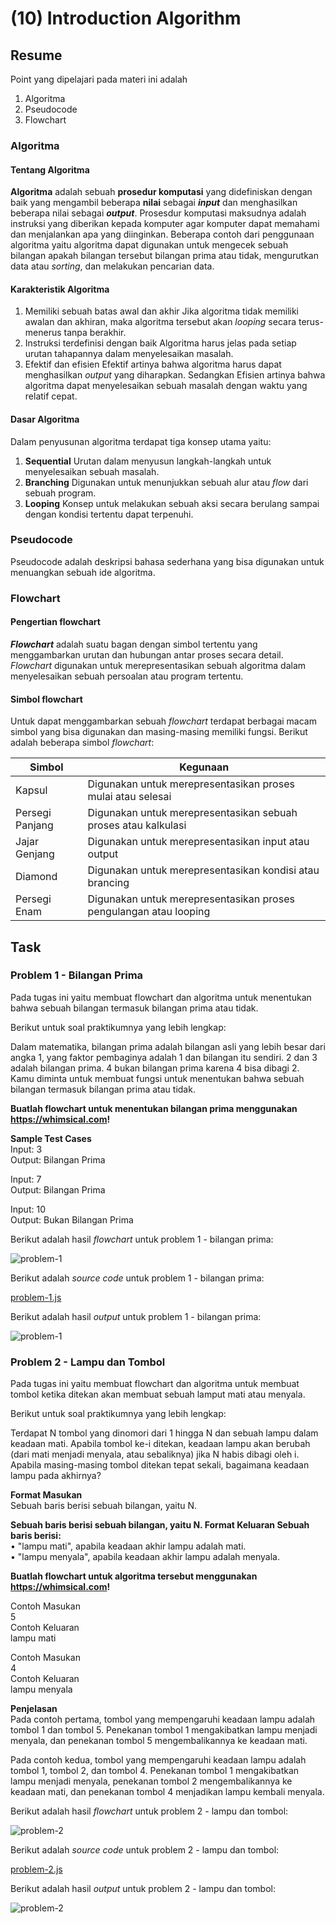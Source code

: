 # (10) Introduction Algorithm

## Resume

Point yang dipelajari pada materi ini adalah

1. Algoritma
2. Pseudocode
3. Flowchart

### Algoritma

#### Tentang Algoritma

**Algoritma** adalah sebuah **prosedur komputasi** yang didefiniskan dengan baik yang mengambil beberapa **nilai** sebagai _**input**_ dan menghasilkan beberapa nilai sebagai _**output**_. Prosesdur komputasi maksudnya adalah instruksi yang diberikan kepada komputer agar komputer dapat memahami dan menjalankan apa yang diinginkan. Beberapa contoh dari penggunaan algoritma yaitu algoritma dapat digunakan untuk mengecek sebuah bilangan apakah bilangan tersebut bilangan prima atau tidak, mengurutkan data atau _sorting_, dan melakukan pencarian data.

#### Karakteristik Algoritma

1. Memiliki sebuah batas awal dan akhir
   Jika algoritma tidak memiliki awalan dan akhiran, maka algoritma tersebut akan _looping_ secara terus-menerus tanpa berakhir.
2. Instruksi terdefinisi dengan baik
   Algoritma harus jelas pada setiap urutan tahapannya dalam menyelesaikan masalah.
3. Efektif dan efisien
   Efektif artinya bahwa algoritma harus dapat menghasilkan _output_ yang diharapkan. Sedangkan Efisien artinya bahwa algoritma dapat menyelesaikan sebuah masalah dengan waktu yang relatif cepat.

#### Dasar Algoritma

Dalam penyusunan algoritma terdapat tiga konsep utama yaitu:

1. **Sequential**
   Urutan dalam menyusun langkah-langkah untuk menyelesaikan sebuah masalah.
2. **Branching**
   Digunakan untuk menunjukkan sebuah alur atau _flow_ dari sebuah program.
3. **Looping**
   Konsep untuk melakukan sebuah aksi secara berulang sampai dengan kondisi tertentu dapat terpenuhi.

### Pseudocode

Pseudocode adalah deskripsi bahasa sederhana yang bisa digunakan untuk menuangkan sebuah ide algoritma.

### Flowchart

#### Pengertian flowchart

_**Flowchart**_ adalah suatu bagan dengan simbol tertentu yang menggambarkan urutan dan hubungan antar proses secara detail. _Flowchart_ digunakan untuk merepresentasikan sebuah algoritma dalam menyelesaikan sebuah persoalan atau program tertentu.

#### Simbol flowchart

Untuk dapat menggambarkan sebuah _flowchart_ terdapat berbagai macam simbol yang bisa digunakan dan masing-masing memiliki fungsi. Berikut adalah beberapa simbol _flowchart_:

| Simbol          | Kegunaan                                                          |
| --------------- | ----------------------------------------------------------------- |
| Kapsul          | Digunakan untuk merepresentasikan proses mulai atau selesai       |
| Persegi Panjang | Digunakan untuk merepresentasikan sebuah proses atau kalkulasi    |
| Jajar Genjang   | Digunakan untuk merepresentasikan input atau output               |
| Diamond         | Digunakan untuk merepresentasikan kondisi atau brancing           |
| Persegi Enam    | Digunakan untuk merepresentasikan proses pengulangan atau looping |

## Task

### Problem 1 - Bilangan Prima

Pada tugas ini yaitu membuat flowchart dan algoritma untuk menentukan bahwa sebuah bilangan termasuk bilangan prima atau tidak.

Berikut untuk soal praktikumnya yang lebih lengkap:

Dalam matematika, bilangan prima adalah bilangan asli yang lebih besar dari angka 1, yang faktor pembaginya adalah 1 dan bilangan itu sendiri. 2 dan 3 adalah bilangan prima. 4 bukan bilangan prima karena 4 bisa dibagi 2. Kamu diminta untuk membuat fungsi untuk menentukan bahwa sebuah bilangan termasuk bilangan prima atau tidak.

**Buatlah flowchart untuk menentukan bilangan prima menggunakan https://whimsical.com!**

**Sample Test Cases**\
Input: 3\
Output: Bilangan Prima

Input: 7\
Output: Bilangan Prima

Input: 10\
Output: Bukan Bilangan Prima

Berikut adalah hasil _flowchart_ untuk problem 1 - bilangan prima:

![problem-1](./screenshots/flowchart/flowchart-problem-1.png)

Berikut adalah _source code_ untuk problem 1 - bilangan prima:

[problem-1.js](./praktikum/problem-1.js)

Berikut adalah hasil _output_ untuk problem 1 - bilangan prima:

![problem-1](./screenshots/output/output-problem-1.png)

### Problem 2 - Lampu dan Tombol

Pada tugas ini yaitu membuat flowchart dan algoritma untuk membuat tombol ketika ditekan akan membuat sebuah lamput mati atau menyala.

Berikut untuk soal praktikumnya yang lebih lengkap:

Terdapat N tombol yang dinomori dari 1 hingga N dan sebuah lampu dalam keadaan mati. Apabila tombol ke-i ditekan, keadaan lampu akan berubah (dari mati menjadi menyala, atau sebaliknya) jika N habis dibagi oleh i. Apabila masing-masing tombol ditekan tepat sekali,
bagaimana keadaan lampu pada akhirnya?

**Format Masukan**\
Sebuah baris berisi sebuah bilangan, yaitu N.

**Sebuah baris berisi sebuah bilangan, yaitu N. Format Keluaran Sebuah baris berisi:**\
• "lampu mati", apabila keadaan akhir lampu adalah mati.\
• "lampu menyala", apabila keadaan akhir lampu adalah menyala.

**Buatlah flowchart untuk algoritma tersebut menggunakan https://whimsical.com!**

Contoh Masukan\
5\
Contoh Keluaran\
lampu mati

Contoh Masukan\
4\
Contoh Keluaran\
lampu menyala

**Penjelasan**\
Pada contoh pertama, tombol yang mempengaruhi keadaan lampu adalah tombol 1 dan tombol 5. Penekanan tombol 1 mengakibatkan lampu menjadi menyala, dan penekanan tombol 5 mengembalikannya ke keadaan mati.

Pada contoh kedua, tombol yang mempengaruhi keadaan lampu adalah tombol 1, tombol 2, dan tombol 4. Penekanan tombol 1 mengakibatkan lampu menjadi menyala, penekanan tombol 2 mengembalikannya ke keadaan mati, dan penekanan tombol 4 menjadikan lampu kembali menyala.

Berikut adalah hasil _flowchart_ untuk problem 2 - lampu dan tombol:

![problem-2](./screenshots/flowchart/flowchart-problem-2.png)

Berikut adalah _source code_ untuk problem 2 - lampu dan tombol:

[problem-2.js](./praktikum/problem-2.js)

Berikut adalah hasil _output_ untuk problem 2 - lampu dan tombol:

![problem-2](./screenshots/output/output-problem-2.png)
